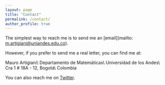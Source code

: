 ```yaml
---
layout: page
title: "Contact"
permalink: /contact/
author_profile: true
---
```


The simplest way to reach me is to send me an [email](mailto: m.artigiani@uniandes.edu.co).

However, if you prefer to send me a real letter, you can find me at:

Mauro Artigiani\\
Departamento de Matemáticas\\
Universidad de los Andes\\
Cra 1 # 18A - 12, Bogotá\\
Colombia

You can also reach me on [Twitter](https://twitter.com/m_artigiani).
